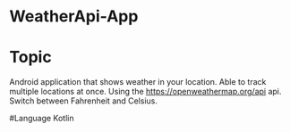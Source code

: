 # WeatherApi-App

# Topic
Android application that shows weather in your location. Able to track multiple locations at once. Using the https://openweathermap.org/api api. Switch between Fahrenheit and Celsius. 

#Language
Kotlin
